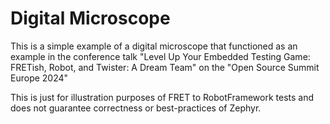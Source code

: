 # Digital Microscope

This is a simple example of a digital microscope that functioned as an
example in the conference talk "Level Up Your Embedded Testing Game:
FRETish, Robot, and Twister: A Dream Team" on the "Open Source Summit Europe 2024"

This is just for illustration purposes of FRET to RobotFramework tests
and does not guarantee correctness or best-practices of Zephyr.

